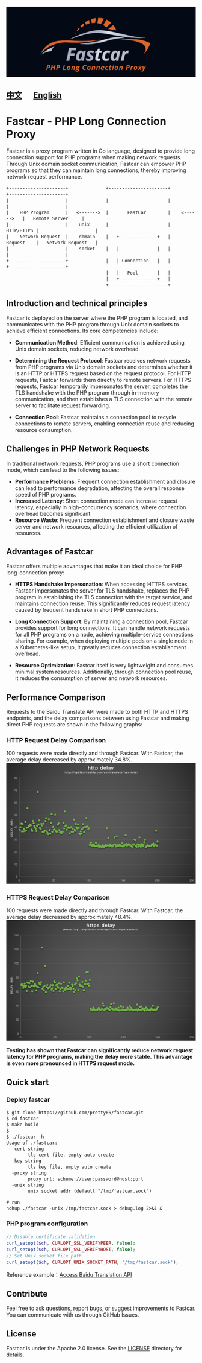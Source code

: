 ![logo](./docs/fastcar-logo.png)

[中文](./README_ZH.md) &nbsp;&nbsp;&nbsp;&nbsp; [English](./README.md)
----

# Fastcar - PHP Long Connection Proxy

Fastcar is a proxy program written in Go language, designed to provide long connection support for PHP programs when making network requests. Through Unix domain socket communication, Fastcar can empower PHP programs so that they can maintain long connections, thereby improving network request performance.

```text
+---------------------+              +----------------------+               +---------------------+
|                     |              |                      |               |                     |
|    PHP Program      |   <------->  |       FastCar        |    <------>   |   Remote Server     |
|                     |    unix      |                      |    HTTP/HTTPS |                     |
|    Network Request  |    domain    |   +--------------+   |    Request    |   Network Request   |
|                     |    socket    |   |              |   |               |                     |
+---------------------+              |   | Connection   |   |               +---------------------+
                                     |   |   Pool       |   |
                                     |   +--------------+   |
                                     +----------------------+
```
## Introduction and technical principles

Fastcar is deployed on the server where the PHP program is located, and communicates with the PHP program through Unix domain sockets to achieve efficient connections. Its core competencies include:

- **Communication Method**: Efficient communication is achieved using Unix domain sockets, reducing network overhead.

- **Determining the Request Protocol**: Fastcar receives network requests from PHP programs via Unix domain sockets and determines whether it is an HTTP or HTTPS request based on the request protocol. For HTTP requests, Fastcar forwards them directly to remote servers. For HTTPS requests, Fastcar temporarily impersonates the server, completes the TLS handshake with the PHP program through in-memory communication, and then establishes a TLS connection with the remote server to facilitate request forwarding.

- **Connection Pool**: Fastcar maintains a connection pool to recycle connections to remote servers, enabling connection reuse and reducing resource consumption.

## Challenges in PHP Network Requests
In traditional network requests, PHP programs use a short connection mode, which can lead to the following issues:

- **Performance Problems**: Frequent connection establishment and closure can lead to performance degradation, affecting the overall response speed of PHP programs.
- **Increased Latency**: Short connection mode can increase request latency, especially in high-concurrency scenarios, where connection overhead becomes significant.
- **Resource Waste**: Frequent connection establishment and closure waste server and network resources, affecting the efficient utilization of resources.

## Advantages of Fastcar

Fastcar offers multiple advantages that make it an ideal choice for PHP long-connection proxy:

- **HTTPS Handshake Impersonation**: When accessing HTTPS services, Fastcar impersonates the server for TLS handshake, replaces the PHP program in establishing the TLS connection with the target service, and maintains connection reuse. This significantly reduces request latency caused by frequent handshake in short PHP connections.

- **Long Connection Support**: By maintaining a connection pool, Fastcar provides support for long connections. It can handle network requests for all PHP programs on a node, achieving multiple-service connections sharing. For example, when deploying multiple pods on a single node in a Kubernetes-like setup, it greatly reduces connection establishment overhead.

- **Resource Optimization**: Fastcar itself is very lightweight and consumes minimal system resources. Additionally, through connection pool reuse, it reduces the consumption of server and network resources.

## Performance Comparison
Requests to the Baidu Translate API were made to both HTTP and HTTPS endpoints, and the delay comparisons between using Fastcar and making direct PHP requests are shown in the following graphs:

### HTTP Request Delay Comparison
100 requests were made directly and through Fastcar. With Fastcar, the average delay decreased by approximately 34.8%.
![HTTP Delay](./docs/http_delay.png)

### HTTPS Request Delay Comparison
100 requests were made directly and through Fastcar. With Fastcar, the average delay decreased by approximately 48.4%.
![HTTPS Delay](./docs/https_delay.png)

**Testing has shown that Fastcar can significantly reduce network request latency for PHP programs, making the delay more stable. This advantage is even more pronounced in HTTPS request mode.**





## Quick start
### Deploy fastcar
```shell
$ git clone https://github.com/pretty66/fastcar.git
$ cd fastcar
$ make build
$
$ ./fastcar -h
Usage of ./fastcar:
  -cert string
        tls cert file, empty auto create
  -key string
        tls key file, empty auto create
  -proxy string
        proxy url: scheme://user:password@host:port
  -unix string
        unix socket addr (default "/tmp/fastcar.sock")
```

```shell
# run
nohup ./fastcar -unix /tmp/fastcar.sock > debug.log 2>&1 &
```

### PHP program configuration
```php
// Disable certificate validation
curl_setopt($ch, CURLOPT_SSL_VERIFYPEER, false);
curl_setopt($ch, CURLOPT_SSL_VERIFYHOST, false);
// Set Unix socket file path
curl_setopt($ch, CURLOPT_UNIX_SOCKET_PATH, '/tmp/fastcar.sock');
```
Reference example：[Access Baidu Translation API](./example/curl.php)

## Contribute

Feel free to ask questions, report bugs, or suggest improvements to Fastcar. You can communicate with us through GitHub Issues.

## License
Fastcar is under the Apache 2.0 license. See the [LICENSE](./LICENSE) directory for details.
